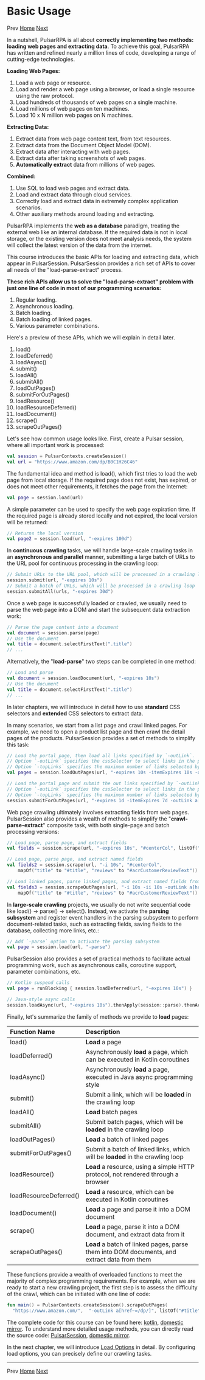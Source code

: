 Basic Usage
=

Prev [Home](1home.md) [Next](3load-options.md)

In a nutshell, PulsarRPA is all about **correctly implementing two methods: loading web pages and extracting data**. To achieve this goal, PulsarRPA has written and refined nearly a million lines of code, developing a range of cutting-edge technologies.

**Loading Web Pages:**

1. Load a web page or resource.
2. Load and render a web page using a browser, or load a single resource using the raw protocol.
3. Load hundreds of thousands of web pages on a single machine.
4. Load millions of web pages on ten machines.
5. Load 10 x N million web pages on N machines.

**Extracting Data:**

1. Extract data from web page content text, from text resources.
2. Extract data from the Document Object Model (DOM).
3. Extract data after interacting with web pages.
4. Extract data after taking screenshots of web pages.
5. **Automatically extract** data from millions of web pages.

**Combined:**

1. Use SQL to load web pages and extract data.
2. Load and extract data through cloud services.
3. Correctly load and extract data in extremely complex application scenarios.
4. Other auxiliary methods around loading and extracting.

PulsarRPA implements the **web as a database** paradigm, treating the external web like an internal database. If the required data is not in local storage, or the existing version does not meet analysis needs, the system will collect the latest version of the data from the internet.

This course introduces the basic APIs for loading and extracting data, which appear in PulsarSession. PulsarSession provides a rich set of APIs to cover all needs of the "load-parse-extract" process.

**These rich APIs allow us to solve the "load-parse-extract" problem with just one line of code in most of our programming scenarios:**

1. Regular loading.
2. Asynchronous loading.
3. Batch loading.
4. Batch loading of linked pages.
5. Various parameter combinations.

Here's a preview of these APIs, which we will explain in detail later.

1. load()
2. loadDeferred()
3. loadAsync()
4. submit()
5. loadAll()
6. submitAll()
7. loadOutPages()
8. submitForOutPages()
9. loadResource()
10. loadResourceDeferred()
11. loadDocument()
12. scrape()
13. scrapeOutPages()

Let's see how common usage looks like. First, create a Pulsar session, where all important work is processed:

```kotlin
val session = PulsarContexts.createSession()
val url = "https://www.amazon.com/dp/B0C1H26C46"
```

The fundamental idea and method is load(), which first tries to load the web page from local storage. If the required page does not exist, has expired, or does not meet other requirements, it fetches the page from the Internet:

```kotlin
val page = session.load(url)
```

A simple parameter can be used to specify the web page expiration time. If the required page is already stored locally and not expired, the local version will be returned:

```kotlin
// Returns the local version
val page2 = session.load(url, "-expires 100d")
```

In **continuous crawling** tasks, we will handle large-scale crawling tasks in an **asynchronous and parallel** manner, submitting a large batch of URLs to the URL pool for continuous processing in the crawling loop:

```kotlin
// Submit URLs to the URL pool, which will be processed in a crawling loop
session.submit(url, "-expires 10s")
// Submit a batch of URLs, which will be processed in a crawling loop
session.submitAll(urls, "-expires 30d")
```

Once a web page is successfully loaded or crawled, we usually need to parse the web page into a DOM and start the subsequent data extraction work:

```kotlin
// Parse the page content into a document
val document = session.parse(page)
// Use the document
val title = document.selectFirstText(".title")
// ...
```

Alternatively, the "**load-parse**" two steps can be completed in one method:

```kotlin
// Load and parse
val document = session.loadDocument(url, "-expires 10s")
// Use the document
val title = document.selectFirstText(".title")
// ...
```

In later chapters, we will introduce in detail how to use **standard** CSS selectors and **extended** CSS selectors to extract data.

In many scenarios, we start from a list page and crawl linked pages. For example, we need to open a product list page and then crawl the detail pages of the products. PulsarSession provides a set of methods to simplify this task:

```kotlin
// Load the portal page, then load all links specified by `-outLink`.
// Option `-outLink` specifies the cssSelector to select links in the portal page to load.
// Option `-topLinks` specifies the maximum number of links selected by `-outLink`.
val pages = session.loadOutPages(url, "-expires 10s -itemExpires 10s -outLink a[href~=/dp/] -topLinks 10")

// Load the portal page and submit the out links specified by `-outLink` to the URL pool.
// Option `-outLink` specifies the cssSelector to select links in the portal page to submit.
// Option `-topLinks` specifies the maximum number of links selected by `-outLink`.
session.submitForOutPages(url, "-expires 1d -itemExpires 7d -outLink a[href~=/dp/] -topLinks 10")
```

Web page crawling ultimately involves extracting fields from web pages. PulsarSession also provides a wealth of methods to simplify the "**crawl-parse-extract**" composite task, with both single-page and batch processing versions:

```kotlin
// Load page, parse page, and extract fields
val fields = session.scrape(url, "-expires 10s", "#centerCol", listOf("#title", "#acrCustomerReviewText"))

// Load page, parse page, and extract named fields
val fields2 = session.scrape(url, "-i 10s", "#centerCol",
    mapOf("title" to "#title", "reviews" to "#acrCustomerReviewText"))

// Load linked pages, parse linked pages, and extract named fields from linked pages
val fields3 = session.scrapeOutPages(url, "-i 10s -ii 10s -outLink a[href~=/dp/] -topLink 10", "#centerCol",
    mapOf("title" to "#title", "reviews" to "#acrCustomerReviewText"))
```

In **large-scale crawling** projects, we usually do not write sequential code like load() -> parse() -> select(). Instead, we activate the **parsing subsystem** and register event handlers in the parsing subsystem to perform document-related tasks, such as extracting fields, saving fields to the database, collecting more links, etc.:

```kotlin
// Add `-parse` option to activate the parsing subsystem
val page = session.load(url, "-parse")
```

PulsarSession also provides a set of practical methods to facilitate actual programming work, such as asynchronous calls, coroutine support, parameter combinations, etc.

```kotlin
// Kotlin suspend calls
val page = runBlocking { session.loadDeferred(url, "-expires 10s") }

// Java-style async calls
session.loadAsync(url, "-expires 10s").thenApply(session::parse).thenAccept(session::export)
```

Finally, let's summarize the family of methods we provide to **load** pages:

| Function Name | Description |
|:-------------|:----------|
| load() | **Load** a page |
| loadDeferred() | Asynchronously **load** a page, which can be executed in Kotlin coroutines |
| loadAsync() | Asynchronously **load** a page, executed in Java async programming style |
| submit() | Submit a link, which will be **loaded** in the crawling loop |
| loadAll() | **Load** batch pages |
| submitAll() | Submit batch pages, which will be **loaded** in the crawling loop |
| loadOutPages() | **Load** a batch of linked pages |
| submitForOutPages() | Submit a batch of linked links, which will be **loaded** in the crawling loop |
| loadResource() | **Load** a resource, using a simple HTTP protocol, not rendered through a browser |
| loadResourceDeferred() | **Load** a resource, which can be executed in Kotlin coroutines |
| loadDocument() | **Load** a page and parse it into a DOM document |
| scrape() | **Load** a page, parse it into a DOM document, and extract data from it |
| scrapeOutPages() | **Load** a batch of linked pages, parse them into DOM documents, and extract data from them |

These functions provide a wealth of overloaded functions to meet the majority of complex programming requirements. For example, when we are ready to start a new crawling project, the first step is to assess the difficulty of the crawl, which can be initiated with one line of code:

```kotlin
fun main() = PulsarContexts.createSession().scrapeOutPages(
  "https://www.amazon.com/",  "-outLink a[href~=/dp/]", listOf("#title", "#acrCustomerReviewText"))
```

The complete code for this course can be found here: [kotlin](../../pulsar-app/pulsar-examples/src/main/kotlin/ai/platon/pulsar/examples/_0_BasicUsage.kt), [domestic mirror](https://gitee.com/platonai_galaxyeye/PulsarRPA/blob/1.10.x/pulsar-app/pulsar-examples/src/main/kotlin/ai/platon/pulsar/examples/_0_BasicUsage.kt). To understand more detailed usage methods, you can directly read the source code: [PulsarSession](../../../pulsar-skeleton/src/main/kotlin/ai/platon/pulsar/session/PulsarSession.kt), [domestic mirror](https://gitee.com/platonai_galaxyeye/PulsarRPA/blob/1.10.x/pulsar-skeleton/src/main/kotlin/ai/platon/pulsar/session/PulsarSession.kt).

In the next chapter, we will introduce [Load Options](3load-options.md) in detail. By configuring load options, you can precisely define our crawling tasks.

------

Prev [Home](1home.md) [Next](3load-options.md)
